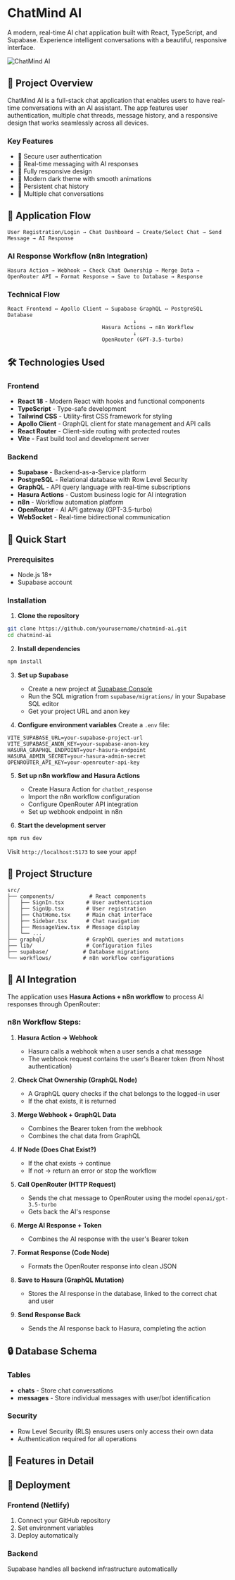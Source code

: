 # ChatMind AI

A modern, real-time AI chat application built with React, TypeScript, and Supabase. Experience intelligent conversations with a beautiful, responsive interface.

![ChatMind AI](https://images.pexels.com/photos/8386440/pexels-photo-8386440.jpeg?auto=compress&cs=tinysrgb&w=1200&h=400&fit=crop)

## 📖 Project Overview

ChatMind AI is a full-stack chat application that enables users to have real-time conversations with an AI assistant. The app features user authentication, multiple chat threads, message history, and a responsive design that works seamlessly across all devices.

### Key Features
- 🔐 Secure user authentication
- 💬 Real-time messaging with AI responses
- 📱 Fully responsive design
- 🎨 Modern dark theme with smooth animations
- 💾 Persistent chat history
- 🔄 Multiple chat conversations

## 🔄 Application Flow

```
User Registration/Login → Chat Dashboard → Create/Select Chat → Send Message → AI Response
```

### AI Response Workflow (n8n Integration)
```
Hasura Action → Webhook → Check Chat Ownership → Merge Data → OpenRouter API → Format Response → Save to Database → Response
```

### Technical Flow
```
React Frontend ↔ Apollo Client ↔ Supabase GraphQL ↔ PostgreSQL Database
                                        ↓
                              Hasura Actions → n8n Workflow
                                        ↓
                              OpenRouter (GPT-3.5-turbo)
```

## 🛠️ Technologies Used

### Frontend
- **React 18** - Modern React with hooks and functional components
- **TypeScript** - Type-safe development
- **Tailwind CSS** - Utility-first CSS framework for styling
- **Apollo Client** - GraphQL client for state management and API calls
- **React Router** - Client-side routing with protected routes
- **Vite** - Fast build tool and development server

### Backend
- **Supabase** - Backend-as-a-Service platform
- **PostgreSQL** - Relational database with Row Level Security
- **GraphQL** - API query language with real-time subscriptions
- **Hasura Actions** - Custom business logic for AI integration
- **n8n** - Workflow automation platform
- **OpenRouter** - AI API gateway (GPT-3.5-turbo)
- **WebSocket** - Real-time bidirectional communication

## 🚀 Quick Start

### Prerequisites
- Node.js 18+
- Supabase account

### Installation

1. **Clone the repository**
```bash
git clone https://github.com/yourusername/chatmind-ai.git
cd chatmind-ai
```

2. **Install dependencies**
```bash
npm install
```

3. **Set up Supabase**
   - Create a new project at [Supabase Console](https://supabase.com/dashboard)
   - Run the SQL migration from `supabase/migrations/` in your Supabase SQL editor
   - Get your project URL and anon key

4. **Configure environment variables**
Create a `.env` file:
```env
VITE_SUPABASE_URL=your-supabase-project-url
VITE_SUPABASE_ANON_KEY=your-supabase-anon-key
HASURA_GRAPHQL_ENDPOINT=your-hasura-endpoint
HASURA_ADMIN_SECRET=your-hasura-admin-secret
OPENROUTER_API_KEY=your-openrouter-api-key
```

5. **Set up n8n workflow and Hasura Actions**
   - Create Hasura Action for `chatbot_response`
   - Import the n8n workflow configuration
   - Configure OpenRouter API integration
   - Set up webhook endpoint in n8n

6. **Start the development server**
```bash
npm run dev
```

Visit `http://localhost:5173` to see your app!

## 📁 Project Structure

```
src/
├── components/           # React components
│   ├── SignIn.tsx       # User authentication
│   ├── SignUp.tsx       # User registration
│   ├── ChatHome.tsx     # Main chat interface
│   ├── Sidebar.tsx      # Chat navigation
│   ├── MessageView.tsx  # Message display
│   └── ...
├── graphql/             # GraphQL queries and mutations
├── lib/                 # Configuration files
├── supabase/           # Database migrations
└── workflows/          # n8n workflow configurations
```

## 🤖 AI Integration

The application uses **Hasura Actions + n8n workflow** to process AI responses through OpenRouter:

### n8n Workflow Steps:

1. **Hasura Action → Webhook**
   - Hasura calls a webhook when a user sends a chat message
   - The webhook request contains the user's Bearer token (from Nhost authentication)

2. **Check Chat Ownership (GraphQL Node)**
   - A GraphQL query checks if the chat belongs to the logged-in user
   - If the chat exists, it is returned

3. **Merge Webhook + GraphQL Data**
   - Combines the Bearer token from the webhook
   - Combines the chat data from GraphQL

4. **If Node (Does Chat Exist?)**
   - If the chat exists → continue
   - If not → return an error or stop the workflow

5. **Call OpenRouter (HTTP Request)**
   - Sends the chat message to OpenRouter using the model `openai/gpt-3.5-turbo`
   - Gets back the AI's response

6. **Merge AI Response + Token**
   - Combines the AI response with the user's Bearer token

7. **Format Response (Code Node)**
   - Formats the OpenRouter response into clean JSON

8. **Save to Hasura (GraphQL Mutation)**
   - Stores the AI response in the database, linked to the correct chat and user

9. **Send Response Back**
   - Sends the AI response back to Hasura, completing the action

## 🔒 Database Schema

### Tables
- **chats** - Store chat conversations
- **messages** - Store individual messages with user/bot identification

### Security
- Row Level Security (RLS) ensures users only access their own data
- Authentication required for all operations

## 🎨 Features in Detail


## 🚀 Deployment

### Frontend (Netlify)
1. Connect your GitHub repository
2. Set environment variables
3. Deploy automatically

### Backend
Supabase handles all backend infrastructure automatically
